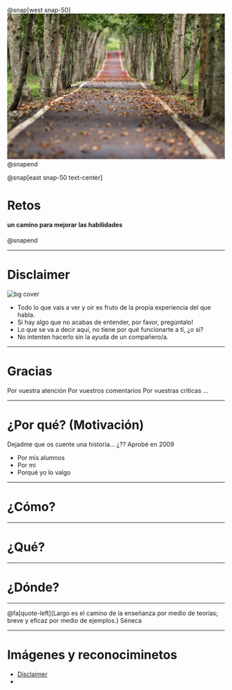 
@snap[west snap-50]
![Camino](assets/img/road.jpg)
@snapend
 
@snap[east snap-50 text-center]
# Retos
#### un camino para mejorar las habilidades
@snapend

---

# Disclaimer
![bg cover](img/disclaimer.png)
- Todo lo que vais a ver y oír es fruto de la propia experiencia del que habla.
- Si hay algo que no acabas de entender, por favor, pregúntalo!
- Lo que se va a decir aquí, no tiene por qué funcionarte a tí, ¿o si? 
- No intenten hacerlo sin la ayuda de un compañero/a.

---

# Gracias
Por vuestra atención
Por vuestros comentarios
Por vuestras críticas
...

---

# ¿Por qué? (Motivación)
Dejadme que os cuente una historia... ¿??
Aprobé en 2009
- Por mis alumnos
- Por mi
- Porqué yo lo valgo

---

# ¿Cómo? 


---

# ¿Qué?


---

# ¿Dónde?

---

@fa[quote-left](Largo es el camino de la enseñanza por medio de teorías; breve y eficaz por medio de ejemplos.)
Séneca

---
# Imágenes y reconociminetos
- [Disclaimer](https://pixabay.com/es/illustrations/seguridad-cibernética-1923446/)
- 